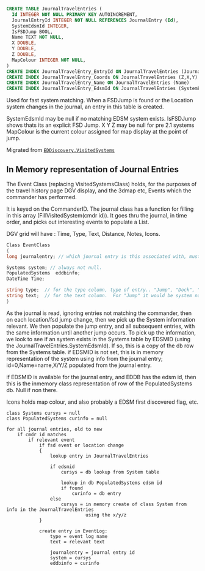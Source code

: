 ```sql
CREATE TABLE JournalTravelEntries (
  Id INTEGER NOT NULL PRIMARY KEY AUTOINCREMENT,
  JournalEntryId INTEGER NOT NULL REFERENCES JournalEntry (Id),
  SystemEdsmId INTEGER,
  IsFSDJump BOOL,
  Name TEXT NOT NULL,
  X DOUBLE,
  Y DOUBLE,
  Z DOUBLE,
  MapColour INTEGER NOT NULL,
)
CREATE INDEX JournalTravelEntry_EntryId ON JournalTravelEntries (JournalEntryId)
CREATE INDEX JournalTravelEntry_Coords ON JournalTravelEntries (Z,X,Y)
CREATE INDEX JournalTravelEntry_Name ON JournalTravelEntries (Name)
CREATE INDEX JournalTravelEntry_EdsmId ON JournalTravelEntries (SystemEdsmId)
```

Used for fast system matching.  When a FSDJump is found or the Location system changes in the journal, an entry in this table is created.

SystemEdsmId may be null if no matching EDSM system exists.
IsFSDJump shows thats its an explicit FSD Jump.
X Y Z may be null for pre 2.1 systems
MapColour is the current colour assigned for map display at the point of jump.

Migrated from [`EDDiscovery.VisitedSystems`](https://github.com/EDDiscovery/EDDiscovery/wiki/Databases-in-EDD#visitedsystems)

## In Memory representation of Journal Entries

The Event Class (replacing VisitedSystemsClass) holds, for the purposes of the travel history page DGV display, and the 3dmap etc, Events which the commander has performed.

It is keyed on the CommanderID. The journal class has a function for filling in this array (FillVisitedSystem(cmdr id)).  It goes thru the journal, in time order, and picks out interesting events to populate a List<EventClass>.

DGV grid will have : Time, Type, Text, Distance, Notes, Icons.  

```C#
Class EventClass
{
long journalentry; // which journal entry is this associated with, must be set

Systems system; // always not null.
PopulatedSystems  eddbinfo;
DateTime Time;

string type;  // for the type column, type of entry.. "Jump", "Dock", "Undock", "Land", "Take off" etc.
string text;  // for the text column.  For "Jump" it would be system name, for "Dock" maybe the space station name (can we get that)
}
```

As the journal is read, ignoring entries not matching the commander, then on each location/fsd jump change, then we pick up the System information relevant.  We then populate the jump entry, and all subsequent entries, with the same information until another jump occurs. To pick up the information, we look to see if an system exists in the Systems table by EDSMID (using the JournalTravelEntries.SystemEdsmId).  If so, this is a copy of the db row from the Systems table.  if EDSMID is not set, this is in memory representation of the system using info from the journal entry; id=0,Name=name,X/Y/Z populated from the journal entry.

if EDSMID is available for the journal entry, and EDDB has the edsm id, then this is the inmemory class representation of row of the PopulatedSystems db. Null if non there.

Icons holds map colour, and also probably a EDSM first discovered flag, etc.
```
class Systems cursys = null
class PopulatedSystems curinfo = null

for all journal entries, old to new
    if cmdr id matches
        if relevant event
            if fsd event or location change
            {
                lookup entry in JournalTravelEntries

                if edsmid
                    cursys = db lookup from System table

                    lookup in db PopulatedSystems edsm id
                    if found
                        curinfo = db entry
                else
                    cursys = in memory create of class System from info in the JournalTravelEntries
                             using the x/y/z
            }

            create entry in EventLog:
                type = event log name
                text = relevant text

                journalentry = journal entry id
                system = cursys
                eddbinfo = curinfo
```
